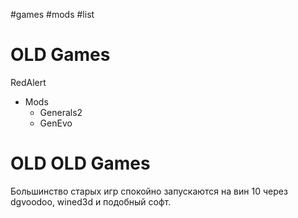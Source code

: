 #games #mods #list 

# OLD Games
RedAlert
- Mods
	- Generals2
	- GenEvo

# OLD OLD Games
Большинство старых игр спокойно запускаются на вин 10 через dgvoodoo, wined3d и подобный софт.